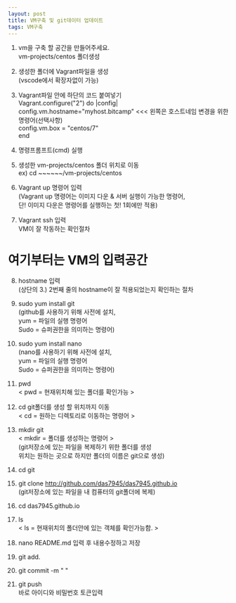 ```yaml
---
layout: post
title: VM구축 및 git데이터 업데이트
tags: VM구축
---
```

1. vm을 구축 할 공간을 만들어주세요.<br>
vm-projects/centos 폴더생성

2. 생성한 폴더에 Vagrant파일을 생성<br>
(vscode에서 확장자없이 가능)

3. Vagrant파일 안에 하단의 코드 붙여넣기<br>
Vagrant.configure("2") do |config|<br>
config.vm.hostname="myhost.bitcamp"  <<< 왼쪽은 호스트네임 변경을 위한 명령어(선택사항)<br>
config.vm.box = "centos/7"<br>
end

4. 명령프롬프트(cmd) 실행

5. 생성한 vm-projects/centos 폴더 위치로 이동<br>
ex) cd ~~~~~~/vm-projects/centos

6. Vagrant up 명령어 입력<br>
(Vagrant up 명령어는 이미지 다운 & 서버 실행이 가능한 명령어,<br>
단! 이미지 다운은 명령어를 실행하는 첫! 1회에만 적용)

7. Vagrant ssh 입력<br>
VM이 잘 작동하는 확인절차

# 여기부터는 VM의 입력공간

8. hostname 입력<br>
(상단의 3.) 2번째 줄의 hostname이 잘 적용되었는지 확인하는 절차

9. sudo yum install git<br>(github를 사용하기 위해 사전에 설치,<br>
yum = 파일의 실행 명령어<br>
Sudo = 슈퍼권한을 의미하는 명령어)

10. sudo yum install nano<br>
(nano를 사용하기 위해 사전에 설치,<br>
yum = 파일의 실행 명령어<br>
Sudo = 슈퍼권한을 의미하는 명령어)

11. pwd<br>
< pwd = 현재위치해 있는 폴더를 확인가능 >

12. cd git폴더를 생성 할 위치까지 이동<br>
< cd = 원하는 디렉토리로 이동하는 명령어 >

13. mkdir git<br>
< mkdir = 폴더를 생성하는 명령어 ><br>
(git저장소에 있는 파일을 복제하기 위한 폴더를 생성<br>
위치는 원하는 곳으로 하지만 폴더의 이름은 git으로 생성)

14. cd git

15. git clone http://github.com/das7945/das7945.github.io<br>
(git저장소에 있는 파일을 내 컴퓨터의 git폴더에 복제) 

16. cd das7945.github.io

17. ls<br>
< ls = 현재위치의 폴더안에 있는 객체를 확인가능함. > 

18. nano README.md 입력 후 내용수정하고 저장

19. git add.

20. git commit -m " " 

21. git push<br>
바로 아이디와 비밀번호 토큰입력

